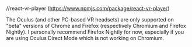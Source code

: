 //react-vr-player
(https://www.npmjs.com/package/react-vr-player)

The Oculus (and other PC-based VR headsets) are only supported on "beta" 
versions of Chrome and Firefox (respectively Chromium and Firefox Nightly). 
I personally recommend Firefox Nightly for now, especially if you are using Oculus Direct Mode which is not working on Chromium.
